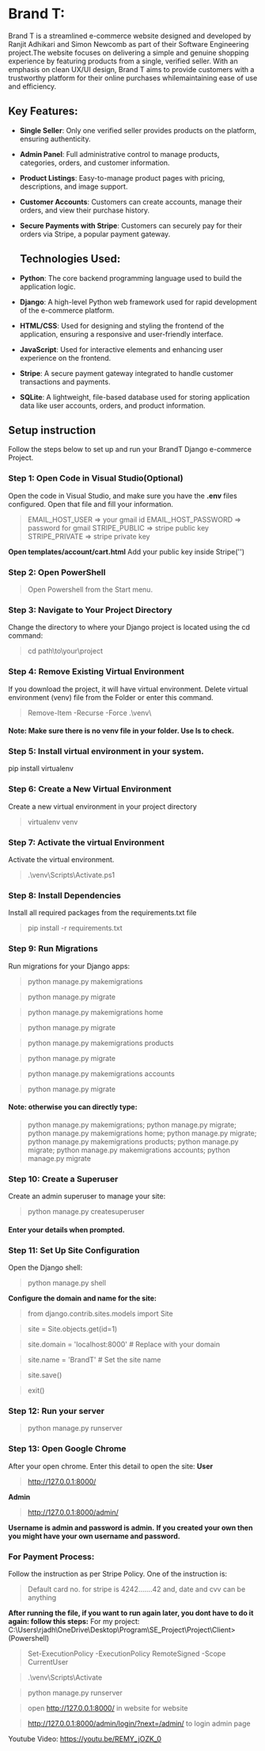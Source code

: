 # Brand T:

Brand T is a streamlined e-commerce website designed and developed by Ranjit Adhikari and Simon Newcomb as part of their Software Engineering project.The website focuses on delivering a simple and genuine shopping experience by featuring products from a single, verified seller. With an emphasis on clean UX/UI design, Brand T aims to provide customers with a trustworthy platform for their online purchases whilemaintaining ease of use and efficiency.

## Key Features:

- **Single Seller**: Only one verified seller provides products on the platform, ensuring authenticity.
- **Admin Panel**: Full administrative control to manage products, categories, orders, and customer information.
- **Product Listings**: Easy-to-manage product pages with pricing, descriptions, and image support.
- **Customer Accounts**: Customers can create accounts, manage their orders, and view their purchase history.
- **Secure Payments with Stripe**: Customers can securely pay for their orders via Stripe, a popular payment gateway.

  ## Technologies Used:

- **Python**: The core backend programming language used to build the application logic.
- **Django**: A high-level Python web framework used for rapid development of the e-commerce platform.
- **HTML/CSS**: Used for designing and styling the frontend of the application, ensuring a responsive and user-friendly interface.
- **JavaScript**: Used for interactive elements and enhancing user experience on the frontend.
- **Stripe**: A secure payment gateway integrated to handle customer transactions and payments.
- **SQLite**: A lightweight, file-based database used for storing application data like user accounts, orders, and product information.


## Setup instruction
Follow the steps below to set up and run your BrandT Django e-commerce Project.

### Step 1: Open Code in Visual Studio(Optional)
Open the code in Visual Studio, and make sure you have the **.env** files configured. Open that file and fill your information.
> EMAIL_HOST_USER => your gmail id
> EMAIL_HOST_PASSWORD => password for gmail
> STRIPE_PUBLIC => stripe public key
> STRIPE_PRIVATE => stripe private key

**Open templates/account/cart.html**
 Add your public key inside Stripe('')

### Step 2: Open PowerShell
> Open Powershell from the Start menu.

### Step 3: Navigate to Your Project Directory
Change the directory to where your Django project is located using the cd command:
> cd path\to\your\project

### Step 4: Remove Existing Virtual Environment
If you download the project, it will have virtual environment. Delete virtual environment (venv) file from the Folder or enter this command.

> Remove-Item -Recurse -Force .\venv\

#### Note: Make sure there is no venv file in your folder. Use ls to check.

### Step 5: Install virtual environment in your system.
pip install virtualenv

### Step 6: Create a New Virtual Environment
Create a new virtual environment in your project directory
> virtualenv venv

### Step 7: Activate the virtual Environment
Activate the virtual environment.
> .\venv\Scripts\Activate.ps1

### Step 8: Install Dependencies
Install all required packages from the requirements.txt file
> pip install -r requirements.txt

### Step 9: Run Migrations
Run migrations for your Django apps:
> python manage.py makemigrations

> python manage.py migrate

> python manage.py makemigrations home

> python manage.py migrate

> python manage.py makemigrations products

> python manage.py migrate

> python manage.py makemigrations accounts

> python manage.py migrate

#### Note: otherwise you can directly type: 
> python manage.py makemigrations; python manage.py migrate; python manage.py makemigrations home; python manage.py migrate; python manage.py makemigrations products; python manage.py migrate; python manage.py makemigrations accounts; python manage.py migrate

### Step 10: Create a Superuser
Create an admin superuser to manage your site:
> python manage.py createsuperuser
#### Enter your details when prompted.

### Step 11: Set Up Site Configuration
Open the Django shell:
> python manage.py shell

**Configure the domain and name for the site:**
> from django.contrib.sites.models import Site

> site = Site.objects.get(id=1)

> site.domain = 'localhost:8000'  # Replace with your domain

> site.name = 'BrandT'            # Set the site name

> site.save()

> exit()

### Step 12: Run your server
> python manage.py runserver

### Step 13: Open Google Chrome
After your open chrome. Enter this detail to open the site:
**User**
> http://127.0.0.1:8000/

**Admin**
> http://127.0.0.1:8000/admin/

**Username is admin and password is admin.**
**If you created your own then you might have your own username and password.**

### For Payment Process:
Follow the instruction as per Stripe Policy. One of the instruction is:
> Default card no. for stripe is 4242.......42 and, date and cvv can be anything

**After running the file, if you want to run again later, you dont have to do it again:
follow this steps:**
For my project: C:\Users\rjadh\OneDrive\Desktop\Program\SE_Project\Project\Client>
(Powershell)
> Set-ExecutionPolicy -ExecutionPolicy RemoteSigned -Scope CurrentUser
   
> .\venv\Scripts\Activate

> python manage.py runserver

> open http://127.0.0.1:8000/ in website for website

> http://127.0.0.1:8000/admin/login/?next=/admin/ to login admin page

Youtube Video: https://youtu.be/REMY_jOZK_0
